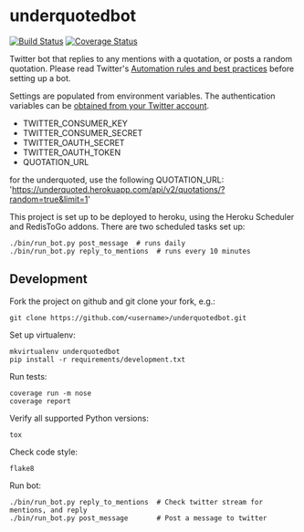 underquotedbot
==============

[![Build Status](https://circleci.com/gh/jessamynsmith/underquotedbot.svg?style=shield)](https://circleci.com/gh/jessamynsmith/underquotedbot)
[![Coverage Status](https://coveralls.io/repos/jessamynsmith/underquotedbot/badge.svg?branch=master)](https://coveralls.io/r/jessamynsmith/underquotedbot?branch=master)

Twitter bot that replies to any mentions with a quotation, or posts a random quotation.
Please read Twitter's [Automation rules and best practices](https://support.twitter.com/articles/76915-automation-rules-and-best-practices/)
before setting up a bot.

Settings are populated from environment variables. The authentication variables can be
[obtained from your Twitter account](https://dev.twitter.com/oauth/overview/application-owner-access-tokens/).

- TWITTER_CONSUMER_KEY
- TWITTER_CONSUMER_SECRET
- TWITTER_OAUTH_SECRET
- TWITTER_OAUTH_TOKEN
- QUOTATION_URL

for the underquoted, use the following QUOTATION_URL:
'https://underquoted.herokuapp.com/api/v2/quotations/?random=true&limit=1'

This project is set up to be deployed to heroku, using the Heroku Scheduler and RedisToGo addons.
There are two scheduled tasks set up:

    ./bin/run_bot.py post_message  # runs daily
    ./bin/run_bot.py reply_to_mentions  # runs every 10 minutes

Development
-----------

Fork the project on github and git clone your fork, e.g.:

    git clone https://github.com/<username>/underquotedbot.git

Set up virtualenv:

    mkvirtualenv underquotedbot
    pip install -r requirements/development.txt

Run tests:

    coverage run -m nose
    coverage report
    
Verify all supported Python versions:

    tox
    
Check code style:

    flake8

Run bot:

    ./bin/run_bot.py reply_to_mentions  # Check twitter stream for mentions, and reply
    ./bin/run_bot.py post_message       # Post a message to twitter
